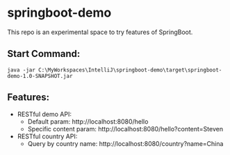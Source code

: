 # springboot-demo
This repo is an experimental space to try features of SpringBoot.

## Start Command:
    java -jar C:\MyWorkspaces\IntelliJ\springboot-demo\target\springboot-demo-1.0-SNAPSHOT.jar

## Features:
- RESTful demo API: 
    - Default param: http://localhost:8080/hello
    - Specific content param: http://localhost:8080/hello?content=Steven
- RESTful country API:
    - Query by country name: http://localhost:8080/country?name=China